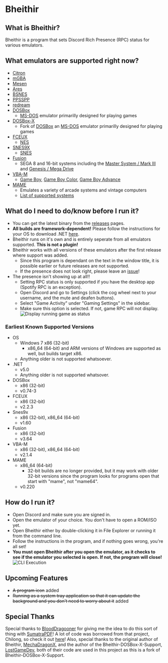 # Bheithir

## What is Bheithir?
Bheithir is a program that sets Discord Rich Presence (RPC) status for various emulators. 

## What emulators are supported right now?
- [Citron](https://citron-emu.org/)
- [mGBA](https://mgba.io/)
- [Mesen](https://www.mesen.ca/)
- [Ares](https://ares-emu.net/)
- [BSNES](https://bsnes.org/)
- [PPSSPP](https://www.ppsspp.org/)
- [redream](https://redream.io/)
- [DOSBox](https://www.dosbox.com/)
    - [MS-DOS](https://en.wikipedia.org/wiki/MS-DOS) emulator primarilly designed for playing games
- [DOSBox-X](https://dosbox-x.com/)
    - Fork of [DOSBox](https://www.dosbox.com/) an [MS-DOS](https://en.wikipedia.org/wiki/MS-DOS) emulator primarilly designed for playing games
- [FCEUX](http://www.fceux.com/web/home.html)
    - [NES](https://en.wikipedia.org/wiki/Nintendo_Entertainment_System)
- [SNES9X](http://www.snes9x.com/)
    - [SNES](https://en.wikipedia.org/wiki/Super_Nintendo_Entertainment_System)
- [Fusion](https://segaretro.org/Kega_Fusion)
    - SEGA 8 and 16-bit systems including the [Master System / Mark III](https://en.wikipedia.org/wiki/Super_Nintendo_Entertainment_System) and [Genesis / Mega Drive](https://en.wikipedia.org/wiki/Sega_Genesis)
- [VBA-M](https://github.com/visualboyadvance-m/visualboyadvance-m)
    - [Game Boy](https://en.wikipedia.org/wiki/Game_Boy), [Game Boy Color](https://en.wikipedia.org/wiki/Game_Boy_Color), [Game Boy Advance](https://en.wikipedia.org/wiki/Game_Boy_Advance)
- [MAME](https://www.mamedev.org/)
    - Emulates a variety of arcade systems and vintage computers
    - [List of supported systems](https://emulation.gametechwiki.com/index.php/MAME_compatibility_list)

## What do I need to do/know before I run it?
- You can get the latest binary from the [releases](https://github.com/NikoHatzisavas724/Bheithir-Expanded-Support/releases) pages.
- **All builds are framework-dependent!** Please follow the instructions for your OS to download .NET [here](https://dotnet.microsoft.com/download/dotnet/).
- Bheithir runs on it's own and is entirely seperate from all emulators supported. **This is not a plugin!**
- Bheithir works with all versions of these emulators after the first release where support was added.
    - Since this program is dependant on the text in the window title, it is possible earlier or future releases are not supported.
    - If the presence does not look right, please leave an [issue](https://github.com/NikoHatzisavas724/Bheithir-Expanded-Support/issues)!
- The presence isn't showing up at all!!
    - Setting RPC status is only supported if you have the desktop app (Spotify RPC is an exception).
    - Open Discord and go to Settings (click the cog wheel next to your username, and the mute and deafen buttons).
    - Select "Game Activity" under "Gaming Settings" in the sidebar.
    - Make sure this option is selected. If not, game RPC will not display.
![Display running game as status](https://i.imgur.com/jRIGHbK.png "Display running game as status")
### Earliest Known Supported Versions
- OS
    - Windows 7 x86 (32-bit)
        - x86_64 (64-bit) and ARM versions of Windows are supported as well, but builds target x86.
    - Anything older is not supported whatsoever.
- .NET
    - v5.0
    - Anything older is not supported whatsover.
- DOSBox
    - x86 (32-bit)
    - v0.74-3
- FCEUX
    - x86 (32-bit)
    - v2.2.3
- Snes9x
    - x86 (32-bit), x86_64 (64-bit)
    - v1.60
- Fusion
    - x86 (32-bit)
    - v3.64
- VBA-M
    - x86 (32-bit), x86_64 (64-bit)
    - v2.1.4
- MAME
    - x86_64 (64-bit)
        - 32-bit builds are no longer provided, but it may work with older 32-bit versions since the program looks for programs open that start with "mame", not "mame64".
    - v0.220

## How do I run it?
- Open Discord and make sure you are signed in.
- Open the emulator of your choice. You don't have to open a ROM/ISO yet.
- Open Bheithir either by double-clicking it in File Explorer or running it from the command line.
- Follow the instructions in the program, and if nothing goes wrong, you're all set!
- **You must open Bheithir after you open the emulator, as it checks to see if the emulator you selected is open. If not, the program will close!**
![CLI Execution](https://i.imgur.com/tct0D5Y.png "CLI Execution")

## Upcoming Features
- ~~A program icon~~ added
- ~~Running as a system tray application so that it can update the background and you don't need to worry about it~~ added

## Special Thanks
Special thanks to [BloodDragooner](https://github.com/BloodDragooner) for giving me the idea to do this sort of thing with [SumatraPDF](https://github.com/sumatrapdfreader/sumatrapdf)! A lot of code was borrowed from that project, Chilong, so check it out [here](https://github.com/MechaDragonX/Chilong)!
Also, special thanks to the original author of Bheithir, [MechaDragonX](https://github.com/MechaDragonX/), and the author of the Bheithir-DOSBox-X-Support, [LostGameDev](https://github.com/LostGameDev), both of their code are used in this project as this is a fork of Bheithir-DOSBox-X-Support.